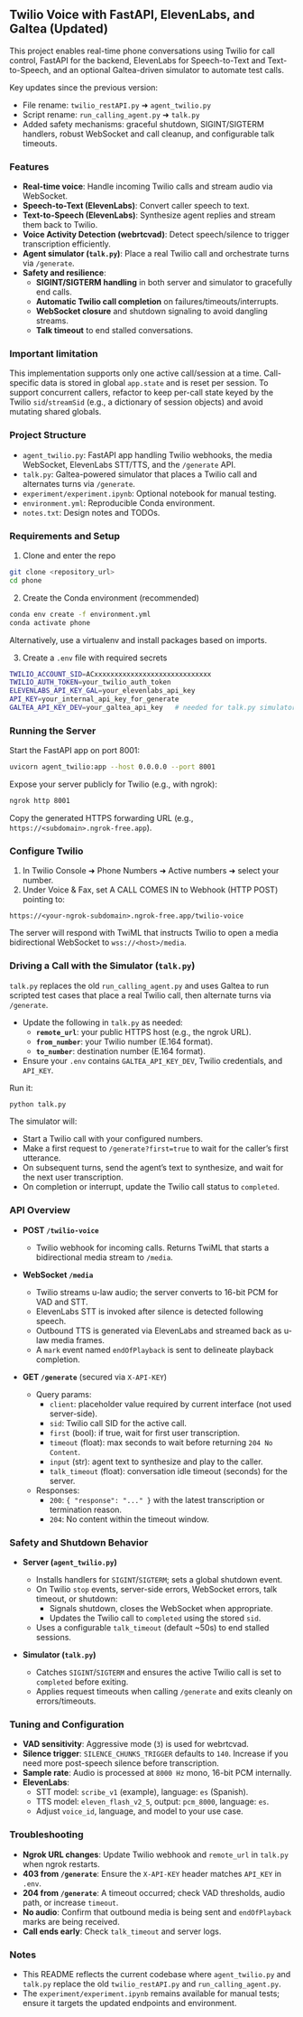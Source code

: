 ## Twilio Voice with FastAPI, ElevenLabs, and Galtea (Updated)

This project enables real-time phone conversations using Twilio for call control, FastAPI for the backend, ElevenLabs for Speech-to-Text and Text-to-Speech, and an optional Galtea-driven simulator to automate test calls.

Key updates since the previous version:
- File rename: `twilio_restAPI.py` ➜ `agent_twilio.py`
- Script rename: `run_calling_agent.py` ➜ `talk.py`
- Added safety mechanisms: graceful shutdown, SIGINT/SIGTERM handlers, robust WebSocket and call cleanup, and configurable talk timeouts.

### Features
- **Real-time voice**: Handle incoming Twilio calls and stream audio via WebSocket.
- **Speech-to-Text (ElevenLabs)**: Convert caller speech to text.
- **Text-to-Speech (ElevenLabs)**: Synthesize agent replies and stream them back to Twilio.
- **Voice Activity Detection (webrtcvad)**: Detect speech/silence to trigger transcription efficiently.
- **Agent simulator (`talk.py`)**: Place a real Twilio call and orchestrate turns via `/generate`.
- **Safety and resilience**:
  - **SIGINT/SIGTERM handling** in both server and simulator to gracefully end calls.
  - **Automatic Twilio call completion** on failures/timeouts/interrupts.
  - **WebSocket closure** and shutdown signaling to avoid dangling streams.
  - **Talk timeout** to end stalled conversations.

### Important limitation
This implementation supports only one active call/session at a time. Call-specific data is stored in global `app.state` and is reset per session. To support concurrent callers, refactor to keep per-call state keyed by the Twilio `sid`/`streamSid` (e.g., a dictionary of session objects) and avoid mutating shared globals.

### Project Structure
- `agent_twilio.py`: FastAPI app handling Twilio webhooks, the media WebSocket, ElevenLabs STT/TTS, and the `/generate` API.
- `talk.py`: Galtea-powered simulator that places a Twilio call and alternates turns via `/generate`.
- `experiment/experiment.ipynb`: Optional notebook for manual testing.
- `environment.yml`: Reproducible Conda environment.
- `notes.txt`: Design notes and TODOs.

### Requirements and Setup
1) Clone and enter the repo
```bash
git clone <repository_url>
cd phone
```

2) Create the Conda environment (recommended)
```bash
conda env create -f environment.yml
conda activate phone
```
Alternatively, use a virtualenv and install packages based on imports.

3) Create a `.env` file with required secrets
```bash
TWILIO_ACCOUNT_SID=ACxxxxxxxxxxxxxxxxxxxxxxxxxxxxx
TWILIO_AUTH_TOKEN=your_twilio_auth_token
ELEVENLABS_API_KEY_GAL=your_elevenlabs_api_key
API_KEY=your_internal_api_key_for_generate
GALTEA_API_KEY_DEV=your_galtea_api_key   # needed for talk.py simulator
```

### Running the Server
Start the FastAPI app on port 8001:
```bash
uvicorn agent_twilio:app --host 0.0.0.0 --port 8001
```

Expose your server publicly for Twilio (e.g., with ngrok):
```bash
ngrok http 8001
```
Copy the generated HTTPS forwarding URL (e.g., `https://<subdomain>.ngrok-free.app`).

### Configure Twilio
1) In Twilio Console ➜ Phone Numbers ➜ Active numbers ➜ select your number.
2) Under Voice & Fax, set A CALL COMES IN to Webhook (HTTP POST) pointing to:
```
https://<your-ngrok-subdomain>.ngrok-free.app/twilio-voice
```
The server will respond with TwiML that instructs Twilio to open a media bidirectional WebSocket to `wss://<host>/media`.

### Driving a Call with the Simulator (`talk.py`)
`talk.py` replaces the old `run_calling_agent.py` and uses Galtea to run scripted test cases that place a real Twilio call, then alternate turns via `/generate`.

- Update the following in `talk.py` as needed:
  - **`remote_url`**: your public HTTPS host (e.g., the ngrok URL).
  - **`from_number`**: your Twilio number (E.164 format).
  - **`to_number`**: destination number (E.164 format).
- Ensure your `.env` contains `GALTEA_API_KEY_DEV`, Twilio credentials, and `API_KEY`.

Run it:
```bash
python talk.py
```
The simulator will:
- Start a Twilio call with your configured numbers.
- Make a first request to `/generate?first=true` to wait for the caller’s first utterance.
- On subsequent turns, send the agent’s text to synthesize, and wait for the next user transcription.
- On completion or interrupt, update the Twilio call status to `completed`.

### API Overview
- **POST `/twilio-voice`**
  - Twilio webhook for incoming calls. Returns TwiML that starts a bidirectional media stream to `/media`.

- **WebSocket `/media`**
  - Twilio streams u-law audio; the server converts to 16-bit PCM for VAD and STT.
  - ElevenLabs STT is invoked after silence is detected following speech.
  - Outbound TTS is generated via ElevenLabs and streamed back as u-law media frames.
  - A `mark` event named `endOfPlayback` is sent to delineate playback completion.

- **GET `/generate`** (secured via `X-API-KEY`)
  - Query params:
    - `client`: placeholder value required by current interface (not used server-side).
    - `sid`: Twilio call SID for the active call.
    - `first` (bool): if true, wait for first user transcription.
    - `timeout` (float): max seconds to wait before returning `204 No Content`.
    - `input` (str): agent text to synthesize and play to the caller.
    - `talk_timeout` (float): conversation idle timeout (seconds) for the server.
  - Responses:
    - `200`: `{ "response": "..." }` with the latest transcription or termination reason.
    - `204`: No content within the timeout window.

### Safety and Shutdown Behavior
- **Server (`agent_twilio.py`)**
  - Installs handlers for `SIGINT`/`SIGTERM`; sets a global shutdown event.
  - On Twilio `stop` events, server-side errors, WebSocket errors, talk timeout, or shutdown:
    - Signals shutdown, closes the WebSocket when appropriate.
    - Updates the Twilio call to `completed` using the stored `sid`.
  - Uses a configurable `talk_timeout` (default ~50s) to end stalled sessions.

- **Simulator (`talk.py`)**
  - Catches `SIGINT`/`SIGTERM` and ensures the active Twilio call is set to `completed` before exiting.
  - Applies request timeouts when calling `/generate` and exits cleanly on errors/timeouts.

### Tuning and Configuration
- **VAD sensitivity**: Aggressive mode (`3`) is used for webrtcvad.
- **Silence trigger**: `SILENCE_CHUNKS_TRIGGER` defaults to `140`. Increase if you need more post-speech silence before transcription.
- **Sample rate**: Audio is processed at `8000 Hz` mono, 16-bit PCM internally.
- **ElevenLabs**:
  - STT model: `scribe_v1` (example), language: `es` (Spanish).
  - TTS model: `eleven_flash_v2_5`, output: `pcm_8000`, language: `es`.
  - Adjust `voice_id`, language, and model to your use case.

### Troubleshooting
- **Ngrok URL changes**: Update Twilio webhook and `remote_url` in `talk.py` when ngrok restarts.
- **403 from `/generate`**: Ensure the `X-API-KEY` header matches `API_KEY` in `.env`.
- **204 from `/generate`**: A timeout occurred; check VAD thresholds, audio path, or increase `timeout`.
- **No audio**: Confirm that outbound media is being sent and `endOfPlayback` marks are being received.
- **Call ends early**: Check `talk_timeout` and server logs.

### Notes
- This README reflects the current codebase where `agent_twilio.py` and `talk.py` replace the old `twilio_restAPI.py` and `run_calling_agent.py`.
- The `experiment/experiment.ipynb` remains available for manual tests; ensure it targets the updated endpoints and environment.
